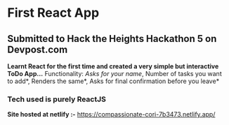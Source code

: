 # First React App
## Submitted to Hack the Heights Hackathon 5 on Devpost.com

**Learnt React for the first time and created a very simple but interactive ToDo App...**
Functionality:
*Asks for your name*,
Number of tasks you want to add*,
Renders the same*,
Asks for final confirmation before you leave*

### Tech used is purely ReactJS


**Site hosted at netlify :-** https://compassionate-cori-7b3473.netlify.app/ 
